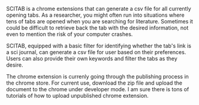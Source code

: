 SCITAB is a chrome extensions that can generate a csv file for all currently opening tabs.
As a researcher, you might often run into situations where tens of tabs are opened when you are searching for literature.
Sometimes it could be difficult to retrieve back the tab with the desired information, not even to mention the risk of your computer crashes.

SCITAB, equipped with a basic filter for identifying whether the tab's link is a sci journal, can generate a csv file for user based on their preferences.
Users can also provide their own keywords and filter the tabs as they desire.

The chrome extension is currenly going through the publishing process in the chrome store. For current use, download the zip file and upload the document to the chrome under developer mode. I am sure there is tons of tutorials of how to upload unpublished chrome extension. 
